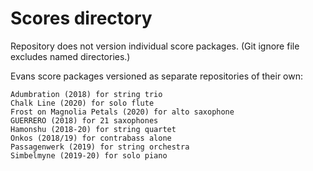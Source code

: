 Scores directory
================

Repository does not version individual score packages. (Git ignore file
excludes named directories.)

Evans score packages versioned as separate repositories of their own:

	Adumbration (2018) for string trio
	Chalk Line (2020) for solo flute
	Frost on Magnolia Petals (2020) for alto saxophone
	GUERRERO (2018) for 21 saxophones
	Hamonshu (2018-20) for string quartet
	Onkos (2018/19) for contrabass alone
	Passagenwerk (2019) for string orchestra
	Simbelmyne (2019-20) for solo piano
